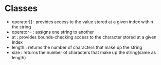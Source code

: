 # Classes
- operator[] : provides access to the value stored at a given index within the string
- operator= : assigns one string to another
- at : provides bounds-checking access to the character stored at a given index
- length : returns the number of characters that make up the string
- size : returns the number of characters that make up the string(same as length)